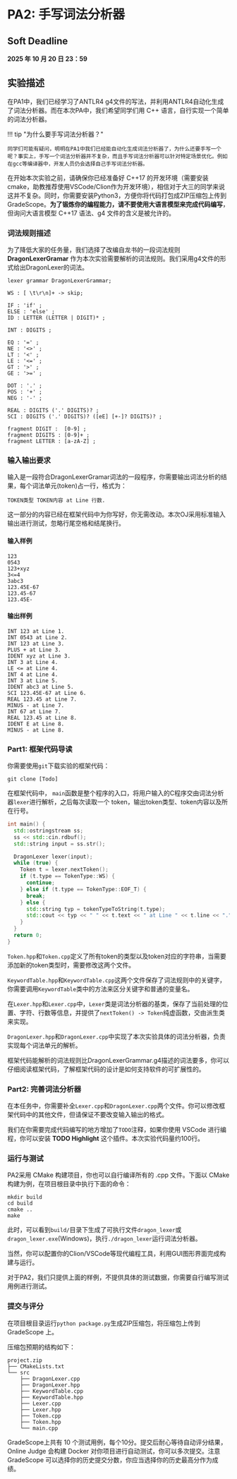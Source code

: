 # PA2: 手写词法分析器

## Soft Deadline

**2025 年 10 月 20 日 23：59**

## 实验描述

在PA1中，我们已经学习了ANTLR4 g4文件的写法，并利用ANTLR4自动化生成了词法分析器。而在本次PA中，我们希望同学们用 C++ 语言，自行实现一个简单的词法分析器。

!!! tip "为什么要手写词法分析器？"

	同学们可能有疑问，明明在PA1中我们已经能自动化生成词法分析器了，为什么还要手写一个呢？事实上，手写一个词法分析器并不复杂，而且手写词法分析器可以针对特定场景优化。例如在gcc等编译器中，开发人员仍会选择自己手写词法分析器。

在开始本次实验之前，请确保你已经准备好 C++17 的开发环境（需要安装 cmake，助教推荐使用VSCode/Clion作为开发环境），相信对于大三的同学来说这并不复杂。同时，你需要安装Python3，方便你将代码打包成ZIP压缩包上传到GradeScope。**为了锻炼你的编程能力，请不要使用大语言模型来完成代码编写**，但询问大语言模型 C++17 语法、g4 文件的含义是被允许的。

### 词法规则描述

为了降低大家的任务量，我们选择了改编自龙书的一段词法规则 **DragonLexerGramar** 作为本次实验需要解析的词法规则。我们采用g4文件的形式给出DragonLexer的词法。

```g4 title="DragonLexerGrammar.g4"
lexer grammar DragonLexerGrammar;

WS : [ \t\r\n]+ -> skip;

IF : 'if' ;
ELSE : 'else' ;
ID : LETTER (LETTER | DIGIT)* ;

INT : DIGITS ;

EQ : '=' ;
NE : '<>' ;
LT : '<' ;
LE : '<=' ;
GT : '>' ;
GE : '>=' ;

DOT : '.' ;
POS : '+' ;
NEG : '-' ;

REAL : DIGITS ('.' DIGITS)? ;
SCI : DIGITS ('.' DIGITS)? ([eE] [+-]? DIGITS)? ;

fragment DIGIT :  [0-9] ;
fragment DIGITS : [0-9]+ ;
fragment LETTER : [a-zA-Z] ;
```

### 输入输出要求

输入是一段符合DragonLexerGramar词法的一段程序，你需要输出词法分析的结果，每个词法单元(token)占一行，格式为：

```
TOKEN类型 TOKEN内容 at Line 行数.
```

这一部分的内容已经在框架代码中为你写好，你无需改动。本次OJ采用标准输入输出进行测试，忽略行尾空格和结尾换行。

#### 输入样例

```
123
0543
123+xyz
3<=4
3abc3
123.45E-67
123.45-67
123.45E-
```

#### 输出样例

```
INT 123 at Line 1.
INT 0543 at Line 2.
INT 123 at Line 3.
PLUS + at Line 3.
IDENT xyz at Line 3.
INT 3 at Line 4.
LE <= at Line 4.
INT 4 at Line 4.
INT 3 at Line 5.
IDENT abc3 at Line 5.
SCI 123.45E-67 at Line 6.
REAL 123.45 at Line 7.
MINUS - at Line 7.
INT 67 at Line 7.
REAL 123.45 at Line 8.
IDENT E at Line 8.
MINUS - at Line 8.
```

### Part1: 框架代码导读

你需要使用`git`下载实验的框架代码：

```shell
git clone [Todo]
```

在框架代码中， `main`函数是整个程序的入口，将用户输入的C程序交由词法分析器`lexer`进行解析，之后每次读取一个 token，输出token类型、token内容以及所在行号。

```cpp title="main.cpp"
int main() {
  std::ostringstream ss;
  ss << std::cin.rdbuf();
  std::string input = ss.str();

  DragonLexer lexer(input);
  while (true) {
    Token t = lexer.nextToken();
    if (t.type == TokenType::WS) {
      continue;
    } else if (t.type == TokenType::EOF_T) {
      break;
    } else {
      std::string typ = tokenTypeToString(t.type);
      std::cout << typ << " " << t.text << " at Line " << t.line << "." << std::endl;
    }
  }
  return 0;
}
```

`Token.hpp`和`Token.cpp`定义了所有token的类型以及token对应的字符串，当需要添加新的token类型时，需要修改这两个文件。

`KeywordTable.hpp`和`KeywordTable.cpp`这两个文件保存了词法规则中的关键字，你需要调用`KeywordTable`类中的方法来区分关键字和普通的变量名。

在`Lexer.hpp`和`Lexer.cpp`中，`Lexer`类是词法分析器的基类，保存了当前处理的位置、字符、行数等信息，并提供了`nextToken() -> Token`纯虚函数，交由派生类来实现。

`DragonLexer.hpp`和`DragonLexer.cpp`中实现了本次实验具体的词法分析器，负责实现每个词法单元的解析。

框架代码能解析的词法规则比DragonLexerGrammar.g4描述的词法要多，你可以仔细阅读框架代码，了解框架代码的设计是如何支持软件的可扩展性的。

### Part2: 完善词法分析器

在本任务中，你需要补全`Lexer.cpp`和`DragonLexer.cpp`两个文件。你可以修改框架代码中的其他文件，但请保证不要改变输入输出的格式。

我们在你需要完成代码编写的地方增加了`TODO`注释，如果你使用 VSCode 进行编程，你可以安装 **TODO Highlight** 这个插件。本次实验代码量约100行。

### 运行与测试

PA2采用 CMake 构建项目，你也可以自行编译所有的 .cpp 文件。下面以 CMake 构建为例，在项目根目录中执行下面的命令：

```shell
mkdir build
cd build
cmake ..
make
```

此时，可以看到`build/`目录下生成了可执行文件`dragon_lexer`或`dragon_lexer.exe`(Windows)，执行`./dragon_lexer`运行词法分析器。

当然，你可以配置你的Clion/VSCode等现代编程工具，利用GUI图形界面完成构建与运行。

对于PA2，我们只提供上面的样例，不提供具体的测试数据，你需要自行编写测试用例进行测试。

### 提交与评分

在项目根目录运行`python package.py`生成ZIP压缩包，将压缩包上传到 GradeScope 上。

压缩包预期的结构如下：

```
project.zip
├── CMakeLists.txt
└── src
    ├── DragonLexer.cpp
    ├── DragonLexer.hpp
    ├── KeywordTable.cpp
    ├── KeywordTable.hpp
    ├── Lexer.cpp
    ├── Lexer.hpp
    ├── Token.cpp
    ├── Token.hpp
    └── main.cpp
```
GradeScope上共有 10 个测试用例，每个10分。提交后耐心等待自动评分结果，Online Judge 会构建 Docker 对你项目进行自动测试，你可以多次提交。注意 GradeScope 可以选择你的历史提交分数，你应当选择你的历史最高分作为成绩。